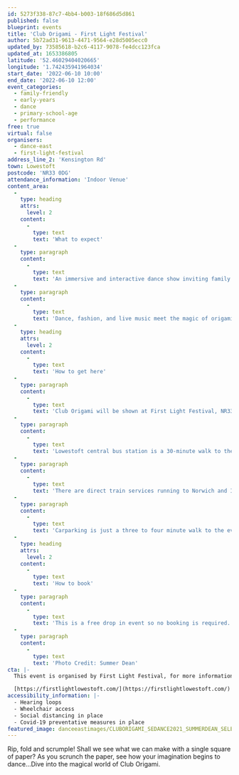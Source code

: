 ```yaml
---
id: 5273f338-87c7-4bb4-b003-18f686d5d861
published: false
blueprint: events
title: 'Club Origami - First Light Festival'
author: 5b72ad31-9613-4471-9564-e28d5005ecc0
updated_by: 73585618-b2c6-4117-9078-fe4dcc123fca
updated_at: 1653386805
latitude: '52.46029404020665'
longitude: '1.742435941964034'
start_date: '2022-06-10 10:00'
end_date: '2022-06-10 12:00'
event_categories:
  - family-friendly
  - early-years
  - dance
  - primary-school-age
  - performance
free: true
virtual: false
organisers:
  - dance-east
  - first-light-festival
address_line_2: 'Kensington Rd'
town: Lowestoft
postcode: 'NR33 0DG'
attendance_information: 'Indoor Venue'
content_area:
  -
    type: heading
    attrs:
      level: 2
    content:
      -
        type: text
        text: 'What to expect'
  -
    type: paragraph
    content:
      -
        type: text
        text: 'An immersive and interactive dance show inviting family audiences to create, imagine and explore whole new ways of thinking, playing and moving. '
  -
    type: paragraph
    content:
      -
        type: text
        text: 'Dance, fashion, and live music meet the magic of origami to sweep us up on a spirited and inspiring adventure in a land made purely of paper and play.'
  -
    type: heading
    attrs:
      level: 2
    content:
      -
        type: text
        text: 'How to get here'
  -
    type: paragraph
    content:
      -
        type: text
        text: 'Club Origami will be shown at First Light Festival, NR33 0DG.'
  -
    type: paragraph
    content:
      -
        type: text
        text: 'Lowestoft central bus station is a 30-minute walk to the event site. For local services the X1, Coastal Clipper 99 and 103 stop at Kensington Road.'
  -
    type: paragraph
    content:
      -
        type: text
        text: 'There are direct train services running to Norwich and Ipswich, and on-going connections to Cambridge and London Liverpool Street. The last train from Lowestoft to Ipswich on Saturday is at 21:06. For Norwich, the last train departs Lowestoft at 23:30. For timetables, visit Greater Anglia.'
  -
    type: paragraph
    content:
      -
        type: text
        text: 'Carparking is just a three to four minute walk to the event site.'
  -
    type: heading
    attrs:
      level: 2
    content:
      -
        type: text
        text: 'How to book'
  -
    type: paragraph
    content:
      -
        type: text
        text: 'This is a free drop in event so no booking is required.'
  -
    type: paragraph
    content:
      -
        type: text
        text: 'Photo Credit: Summer Dean'
cta: |-
  This event is organised by First Light Festival, for more information please get in touch via:

  [https://firstlightlowestoft.com/](https://firstlightlowestoft.com/)
accessibility_information: |-
  - Hearing loops
  - Wheelchair access
  - Social distancing in place 
  - Covid-19 preventative measures in place
featured_image: danceeastimages/CLUBORIGAMI_SEDANCE2021_SUMMERDEAN_SELECTS-26.jpg
---
```

Rip, fold and scrumple! Shall we see what we can make with a single square of paper? As you scrunch the paper, see how your imagination begins to dance...Dive into the magical world of Club Origami.